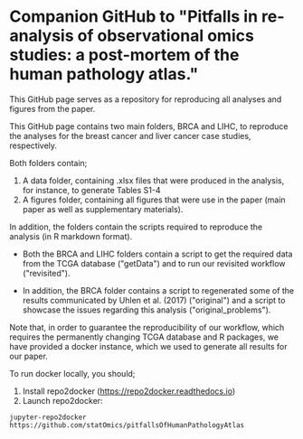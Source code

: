 # Companion GitHub to "Pitfalls in re-analysis of observational omics studies: a post-mortem of the human pathology atlas."

This GitHub page serves as a repository for reproducing all analyses and figures from the paper.

This GitHub page contains two main folders, BRCA and LIHC, to reproduce the analyses for the breast cancer and liver cancer case studies, respectively.

Both folders contain;

1. A data folder, containing .xlsx files that were produced in the analysis, for instance,  to generate Tables S1-4
2. A figures folder, containing all figures that were use in the paper (main paper as well as supplementary materials).

In addition, the folders contain the scripts required to reproduce the analysis (in R markdown format).

- Both the BRCA and LIHC folders contain a script to get the required data from the TCGA database ("getData") and to run our revisited workflow ("revisited").

- In addition, the BRCA folder contains a script to regenerated some of the results communicated by Uhlen et al. (2017) ("original")
and a script to showcase the issues regarding this analysis ("original_problems").

Note that, in order to guarantee the reproducibility of our workflow, which requires the permanently changing TCGA database and R packages,
we have provided a docker instance, which we used to generate all results for our paper.

To run docker locally, you should;

1. Install repo2docker (https://repo2docker.readthedocs.io)
2. Launch repo2docker:
```
jupyter-repo2docker https://github.com/statOmics/pitfallsOfHumanPathologyAtlas
```
